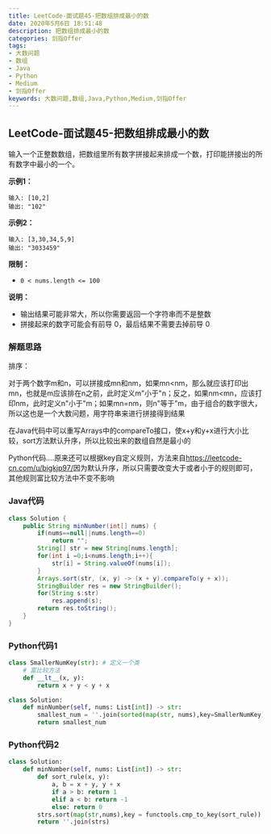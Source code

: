 ```yaml
---
title: LeetCode-面试题45-把数组排成最小的数
date: 2020年5月6日 18:51:48
description: 把数组排成最小的数
categories: 剑指Offer
tags:
- 大数问题
- 数组
- Java
- Python
- Medium
- 剑指Offer
keywords: 大数问题,数组,Java,Python,Medium,剑指Offer
---
```


## LeetCode-面试题45-把数组排成最小的数 

输入一个正整数数组，把数组里所有数字拼接起来排成一个数，打印能拼接出的所有数字中最小的一个。

 <!--more-->

**示例1：**

```
输入: [10,2]
输出: "102"
```

**示例2：**

```
输入: [3,30,34,5,9]
输出: "3033459"
```

**限制：**

- `0 < nums.length <= 100`

**说明：**

- 输出结果可能非常大，所以你需要返回一个字符串而不是整数
- 拼接起来的数字可能会有前导 0，最后结果不需要去掉前导 0

### 解题思路

排序：

对于两个数字m和n，可以拼接成mn和nm，如果mn<nm，那么就应该打印出mn，也就是m应该排在n之前，此时定义m"小于"n；反之，如果nm<mn，应该打印nm，此时定义n"小于"m；如果mn=nm，则n"等于"m，由于组合的数字很大，所以这也是一个大数问题，用字符串来进行拼接得到结果

在Java代码中可以重写Arrays中的compareTo接口，使x+y和y+x进行大小比较，sort方法默认升序，所以比较出来的数组自然是最小的

Python代码....原来还可以根据key自定义规则，方法来自<https://leetcode-cn.com/u/bigkjp97/>因为默认升序，所以只需要改变大于或者小于的规则即可，其他规则富比较方法中不变不影响

### Java代码

```java
class Solution {
    public String minNumber(int[] nums) {
        if(nums==null||nums.length==0)
            return "";
        String[] str = new String[nums.length];
        for(int i =0;i<nums.length;i++){
            str[i] = String.valueOf(nums[i]);
        }
        Arrays.sort(str, (x, y) -> (x + y).compareTo(y + x));
        StringBuilder res = new StringBuilder();
        for(String s:str)
            res.append(s);
        return res.toString();
    }
}
```

### Python代码1

```python
class SmallerNumKey(str): # 定义一个类
    # 富比较方法
    def __lt__(x, y):
        return x + y < y + x

class Solution:
    def minNumber(self, nums: List[int]) -> str:
        smallest_num = ''.join(sorted(map(str, nums),key=SmallerNumKey))
        return smallest_num
```

### Python代码2

```python
class Solution:
    def minNumber(self, nums: List[int]) -> str:
        def sort_rule(x, y):
            a, b = x + y, y + x
            if a > b: return 1
            elif a < b: return -1
            else: return 0
        strs.sort(map(str,nums),key = functools.cmp_to_key(sort_rule))
        return ''.join(strs)
```